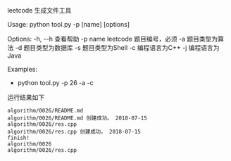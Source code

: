 leetcode 生成文件工具

Usage: python tool.py -p [name] [options]

Options:
    -h, --h         查看帮助
    -p name         leetcode 题目编号，必须
    -a              题目类型为算法
    -d              题目类型为数据库
    -s              题目类型为Shell
    -c              编程语言为C++
    -j              编程语言为Java

Examples:

* python tool.py -p 26 -a -c

运行结果如下

```
algorithm/0026/README.md
algorithm/0026/README.md 创建成功。 2018-07-15
algorithm/0026/res.cpp
algorithm/0026/res.cpp 创建成功。 2018-07-15
finish!
algorithm/0026
algorithm/0026/res.cpp
```